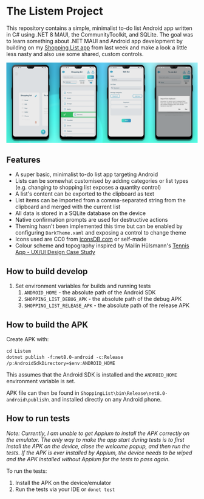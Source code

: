 # The Listem Project

This repository contains a simple, minimalist to-do list Android app written in C# using .NET 8 MAUI, the
CommunityToolkit, and SQLite. The goal was to learn something about .NET MAUI and Android app development by building
on my [Shopping List app](https://github.com/kimgoetzke/practice-maui-shopping-list) from last week and make a look a
little less nasty and also use some shared, custom controls.

![Screenshots GIF](./assets/screenshots.png)

## Features

- A super basic, minimalist to-do list app targeting Android
- Lists can be somewhat customised by adding categories or list types (e.g. changing to shopping list exposes a
  quantity control)
- A list's content can be exported to the clipboard as text
- List items can be imported from a comma-separated string from the clipboard and merged with the current list
- All data is stored in a SQLite database on the device
- Native confirmation prompts are used for destructive actions
- Theming hasn't been implemented this time but can be enabled by configuring `DarkTheme.xaml` and exposing a control to
  change theme
- Icons used are CC0 from [iconsDB.com](https://www.iconsdb.com/) or self-made
- Colour scheme and topography inspired by Mailin
  Hülsmann's [Tennis App - UX/UI Design Case Study](https://www.behance.net/gallery/124361333/Tennis-App-UXUI-Design-Case-Study)

## How to build develop

1. Set environment variables for builds and running tests
    1. `ANDROID_HOME` - the absolute path of the Android SDK
    2. `SHOPPING_LIST_DEBUG_APK` - the absolute path of the debug APK
    3. `SHOPPING_LIST_RELEASE_APK` - the absolute path of the release APK

## How to build the APK

Create APK with:

```shell
cd Listem
dotnet publish -f:net8.0-android -c:Release /p:AndroidSdkDirectory=$env:ANDROID_HOME
```

This assumes that the Android SDK is installed and the `ANDROID_HOME` environment variable is set.

APK file can then be found in `ShoppingList\bin\Release\net8.0-android\publish\` and installed directly on any Android
phone.

## How to run tests

_Note: Currently, I am unable to get Appium to install the APK correctly on the emulator. The only way to make the app
start during tests is to first install the APK on the device, close the welcome popup, and then run the tests. If the
APK is ever installed by Appium, the device needs to be wiped and the APK installed without Appium for the tests to
pass again._

To run the tests:

1. Install the APK on the device/emulator
2. Run the tests via your IDE or `donet test`
